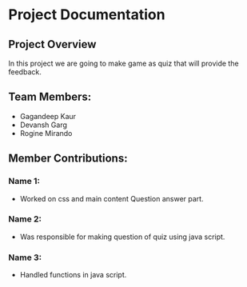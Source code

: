 # Project Documentation

## Project Overview

In this project we are going to make game as quiz that will provide the feedback.

## Team Members:

-   Gagandeep Kaur
-   Devansh Garg
-   Rogine Mirando

## Member Contributions:

### Name 1:

-   Worked on css and main content Question answer part.

### Name 2:

-   Was responsible for making question of quiz using java script.

### Name 3:

-   Handled functions in java script.